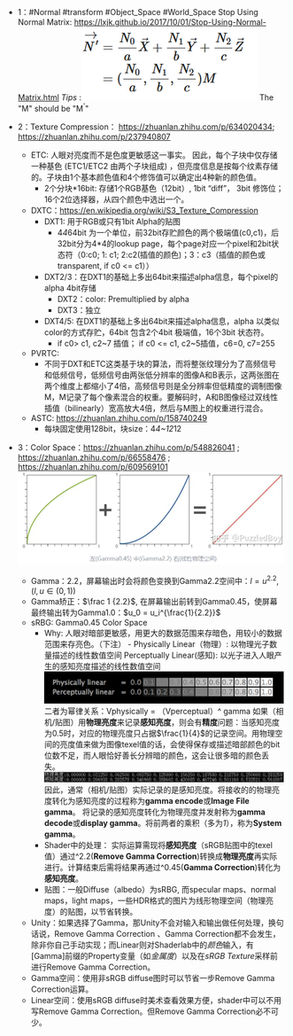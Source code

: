 - 1：#Normal #transform #Object_Space #World_Space Stop Using Normal Matrix: https://lxjk.github.io/2017/10/01/Stop-Using-Normal-Matrix.html
    *Tips* :![20240213203944](https://raw.githubusercontent.com/hwubh/hwubh_Pictures/main/20240213203944.png) The "M" should be "M<sup>'</sup>"

- 2：Texture Compression： https://zhuanlan.zhihu.com/p/634020434; https://zhuanlan.zhihu.com/p/237940807
  - ETC: 人眼对亮度而不是色度更敏感这一事实。 因此，每个子块中仅存储一种基色 (ETC1/ETC2 由两个子块组成) ，但亮度信息是按每个纹素存储的。子块由1个基本颜色值和4个修饰值可以确定出4种新的颜色值。
    - 2个分块*16bit: 存储1个RGB基色（12bit）, 1bit “diff”， 3bit 修饰位； 16个2位选择器，从四个颜色中选出一个。
  - DXTC：https://en.wikipedia.org/wiki/S3_Texture_Compression
    - DXT1: 用于RGB或只有1bit Alpha的贴图 
      - 4*4*64bit 为一个单位，前32bit存贮颜色的两个极端值(c0,c1)，后32bit分为4*4的lookup page，每个page对应一个pixel和2bit状态符（0:c0; 1: c1; 2:c2(插值的颜色)；3：c3（插值的颜色或transparent, if c0 <= c1））
    - DXT2/3：在DXT1的基础上多出64bit来描述alpha信息，每个pixel的alpha 4bit存储
      - DXT2：color: Premultiplied by alpha
      - DXT3：独立
    - DXT4/5: 在DXT1的基础上多出64bit来描述alpha信息，alpha 以类似color的方式存贮，64bit 包含2个4bit 极端值，16个3bit 状态符。
      - if c0> c1, c2~7 插值； if c0 <= c1, c2~5插值，c6=0, c7=255
  - PVRTC:
    - 不同于DXT和ETC这类基于块的算法，而将整张纹理分为了高频信号和低频信号，低频信号由两张低分辨率的图像A和B表示，这两张图在两个维度上都缩小了4倍，高频信号则是全分辨率但低精度的调制图像M，M记录了每个像素混合的权重。要解码时，A和B图像经过双线性插值（bilinearly）宽高放大4倍，然后与M图上的权重进行混合。
  - ASTC: https://zhuanlan.zhihu.com/p/158740249
    - 每块固定使用128bit，块size：4*4~12*12

- 3：Color Space：https://zhuanlan.zhihu.com/p/548826041 ; https://zhuanlan.zhihu.com/p/66558476 ; https://zhuanlan.zhihu.com/p/609569101
  ![20240610133007](https://raw.githubusercontent.com/hwubh/hwubh_Pictures/main/20240610133007.png)
  - Gamma：2.2，屏幕输出时会将颜色变换到Gamma2.2空间中：$l = u^2.2, (l,u \in (0,1))$
  - Gamma矫正：$\frac 1 {2.2}$, 在屏幕输出前转到Gamma0.45，使屏幕最终输出转为Gamma1.0：$u_0 = u_i^{\frac{1}{2.2}}$
  - sRBG: Gamma0.45 Color Space
    - Why: <!-- 1: 存储时进行Gamma矫正；2： -->人眼对暗部更敏感，用更大的数据范围来存暗色，用较小的数据范围来存亮色。（下注）
           - Physically Linear（物理）: 以物理光子数量描述的线性数值空间 
             Perceptually Linear(感知): 以光子进入人眼产生的感知亮度描述的线性数值空间![v2-c3b18b218328d622be8a647b41b9c523_r](https://raw.githubusercontent.com/hwubh/hwubh_Pictures/main/v2-c3b18b218328d622be8a647b41b9c523_r.png)
             二者为幂律关系：Vphysically = （Vperceptual）^ gamma
             如果（相机/贴图）用**物理亮度**来记录**感知亮度**，则会有**精度**问题：当感知亮度为0.5时，对应的物理亮度只占据$\frac{1}{4}$的记录空间。用物理空间的亮度值来做为图像texel值的话，会使得保存或描述暗部颜色的bit位数不足，而人眼恰好善长分辨暗的颜色，这会让很多暗的颜色丢失。![v2-943fd8197c308e924e4cbc954f260741_720w](https://raw.githubusercontent.com/hwubh/hwubh_Pictures/main/v2-943fd8197c308e924e4cbc954f260741_720w.webp)
             因此，通常（相机/贴图）实际记录的是感知亮度。将接收的的物理亮度转化为感知亮度的过程称为**gamma encode**或**Image File gamma**。 将记录的感知亮度转化为物理亮度并发射称为**gamma decode**或**display gamma**。将前两者的乘积（多为*1*），称为**System gamma**。
    - Shader中的处理： 实际运算需现将**感知亮度**（sRGB贴图中的texel值）通过^2.2(**Remove Gamma Correction**)转换成**物理亮度**再实际进行。计算结束后需将结果再通过^0.45(**Gamma Correction**)转化为**感知亮度**。
    - 贴图：一般Diffuse（albedo）为sRBG, 而specular maps、normal maps，light maps，一些HDR格式的图片为线形物理空间（物理亮度）的贴图，以节省转换。
  - Unity：如果选择了Gamma，那Unity不会对输入和输出做任何处理，换句话说，Remove Gamma Correction 、Gamma Correction都不会发生，除非你自己手动实现；而Linear则对Shaderlab中的*颜色*输入，有[Gamma]前缀的Property变量（如*金属度*）以及在*sRGB Texture*采样前进行Remove Gamma Correction。
  - Gamma空间：使用非sRGB diffuse图时可以节省一步Remove Gamma Correction运算。
  - Linear空间：使用sRGB diffuse时美术查看效果方便，shader中可以不用写Remove Gamma Correction。但Remove Gamma Correction必不可少。
             

              